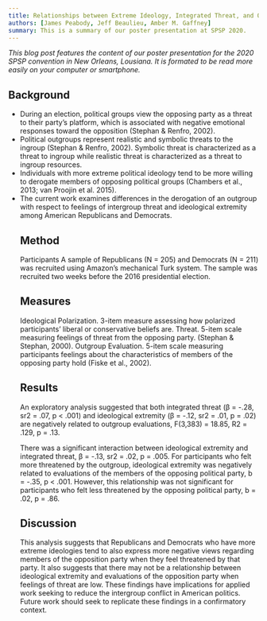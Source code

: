 ```yaml
---
title: Relationships between Extreme Ideology, Integrated Threat, and Outgroup Evaluations
authors: [James Peabody, Jeff Beaulieu, Amber M. Gaffney]
summary: This is a summary of our poster presentation at SPSP 2020.
---
```


<p><i>This blog post features the content of our poster presentation for the 2020 SPSP convention in New Orleans, Lousiana. It is formated to be read more easily on your computer or smartphone.</i></p>

<h2>Background</h2>
<ul>
<li>During an election, political groups view the opposing party as a threat to their party’s platform, which is associated with negative emotional responses toward the opposition (Stephan & Renfro, 2002).</li>
<li>Political outgroups represent realistic and symbolic threats to the ingroup (Stephan & Renfro, 2002). Symbolic threat is characterized as a threat to ingroup while realistic threat is characterized as a threat to ingroup resources.</li>
<li>Individuals with more extreme political ideology tend to be more willing to derogate members of opposing political groups (Chambers et al., 2013; van Proojin et al. 2015).</li>
<li>The current work examines differences in the derogation of an outgroup with respect to feelings of intergroup threat and ideological extremity among American Republicans and Democrats.</li>

<h2>Method</h2>
Participants
A sample of Republicans (N = 205) and Democrats (N = 211) was recruited using Amazon’s mechanical Turk system.
The sample was recruited two weeks before the 2016 presidential election.

<h2>Measures</h2>
Ideological Polarization. 3-item measure assessing how polarized participants’ liberal or conservative beliefs are.
Threat. 5-item scale measuring feelings of threat from the opposing party. (Stephan & Stephan, 2000).
Outgroup Evaluation. 5-item scale measuring participants feelings about the characteristics of members of the opposing party hold (Fiske et al., 2002).

<h2>Results</h2>
An exploratory analysis suggested that both integrated threat 
(β = -.28, sr2 = .07, p < .001) and ideological extremity (β = -.12, sr2 = .01, p = .02) are negatively related to outgroup evaluations, F(3,383) = 18.85, R2 = .129, p = .13.

There was a significant interaction between ideological extremity and integrated threat, β = -.13, sr2 = .02, p = .005. For participants who felt more threatened by the outgroup, ideological extremity was negatively related to evaluations of the members of the opposing political party, b = -.35, p < .001. However, this relationship was not significant for participants who felt less threatened by the opposing political party, b = .02, p = .86.

<h2>Discussion</h2>
This analysis suggests that Republicans and Democrats who have more extreme ideologies tend to also express more negative views regarding members of the opposition party when they feel threatened by that party. 
It also suggests that there may not be a relationship between ideological extremity and evaluations of the opposition party when feelings of threat are low.
These findings have implications for applied work seeking to reduce the intergroup conflict in American politics.
Future work should seek to replicate these findings in a confirmatory context.
